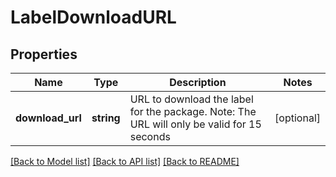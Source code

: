 # LabelDownloadURL

## Properties
Name | Type | Description | Notes
------------ | ------------- | ------------- | -------------
**download_url** | **string** | URL to download the label for the package. Note: The URL will only be valid for 15 seconds | [optional] 

[[Back to Model list]](../../README.md#documentation-for-models) [[Back to API list]](../../README.md#documentation-for-api-endpoints) [[Back to README]](../../README.md)

